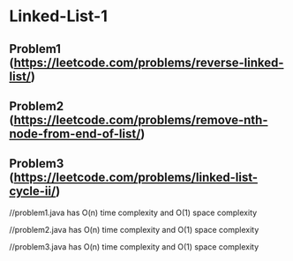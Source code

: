 # Linked-List-1

## Problem1 (https://leetcode.com/problems/reverse-linked-list/)


## Problem2 (https://leetcode.com/problems/remove-nth-node-from-end-of-list/)

## Problem3 (https://leetcode.com/problems/linked-list-cycle-ii/)


//problem1.java has O(n) time complexity and O(1) space complexity

//problem2.java has O(n) time complexity and O(1) space complexity

//problem3.java has O(n) time complexity and O(1) space complexity